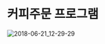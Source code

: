 # 커피주문 프로그램

![2018-06-21_12-29-29](https://user-images.githubusercontent.com/33567964/41696401-e2eda248-754e-11e8-9beb-a41a6f068c0c.gif)
